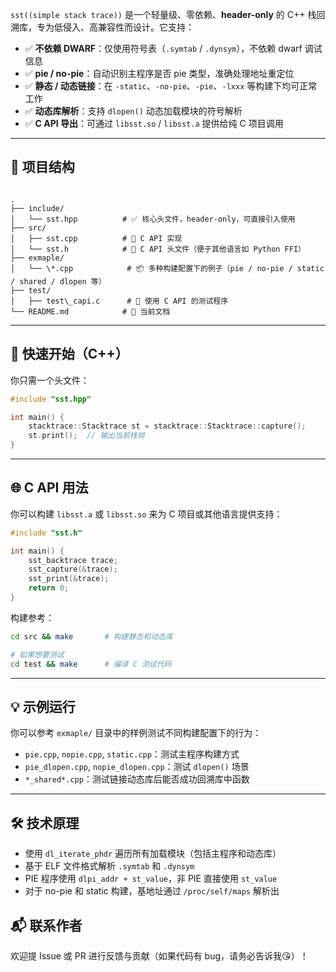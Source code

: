 `sst((simple stack trace))` 是一个轻量级、零依赖、**header-only** 的 C++ 栈回溯库，专为低侵入、高兼容性而设计。它支持：

- ✅ **不依赖 DWARF**：仅使用符号表（`.symtab` / `.dynsym`），不依赖 dwarf 调试信息
- ✅ **pie / no-pie**：自动识别主程序是否 pie 类型，准确处理地址重定位
- ✅ **静态 / 动态链接**：在 `-static`、`-no-pie`、`-pie`、`-lxxx` 等构建下均可正常工作
- ✅ **动态库解析**：支持 `dlopen()` 动态加载模块的符号解析
- ✅ **C API 导出**：可通过 `libsst.so` / `libsst.a` 提供给纯 C 项目调用

---



## 📁 项目结构

```

.
├── include/
│   └── sst.hpp          # ✅ 核心头文件，header-only，可直接引入使用
├── src/
│   ├── sst.cpp          # 🔁 C API 实现
│   └── sst.h            # 🔁 C API 头文件（便于其他语言如 Python FFI）
├── exmaple/
│   └── \*.cpp            # 📦 多种构建配置下的例子（pie / no-pie / static / shared / dlopen 等）
├── test/
│   ├── test\_capi.c      # 🧪 使用 C API 的测试程序
└── README.md            # 📖 当前文档

````

---



## 🔧 快速开始（C++）

你只需一个头文件：

```cpp
#include "sst.hpp"

int main() {
    stacktrace::Stacktrace st = stacktrace::Stacktrace::capture();
    st.print();  // 输出当前栈帧
}
````

---



## 🌐 C API 用法

你可以构建 `libsst.a` 或 `libsst.so` 来为 C 项目或其他语言提供支持：

```c
#include "sst.h"

int main() {
    sst_backtrace trace;
    sst_capture(&trace);
    sst_print(&trace);
    return 0;
}
```

构建参考：

```bash
cd src && make       # 构建静态和动态库

# 如果想要测试
cd test && make      # 编译 C 测试代码
```

---



## 💡 示例运行

你可以参考 `exmaple/` 目录中的样例测试不同构建配置下的行为：

* `pie.cpp`, `nopie.cpp`, `static.cpp`：测试主程序构建方式
* `pie_dlopen.cpp`, `nopie_dlopen.cpp`：测试 `dlopen()` 场景
* `*_shared*.cpp`：测试链接动态库后能否成功回溯库中函数

---



## 🛠️ 技术原理

* 使用 `dl_iterate_phdr` 遍历所有加载模块（包括主程序和动态库）
* 基于 ELF 文件格式解析 `.symtab` 和 `.dynsym`
* PIE 程序使用 `dlpi_addr + st_value`，非 PIE 直接使用 `st_value`
* 对于 no-pie 和 static 构建，基地址通过 `/proc/self/maps` 解析出


## 📬 联系作者
欢迎提 Issue 或 PR 进行反馈与贡献（如果代码有 bug，请务必告诉我😘）！
